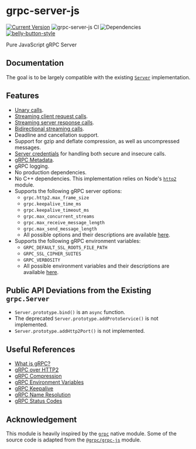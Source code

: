 # grpc-server-js

[![Current Version](https://img.shields.io/npm/v/grpc-server-js.svg)](https://www.npmjs.org/package/grpc-server-js)
![grpc-server-js CI](https://github.com/cjihrig/grpc-server-js/workflows/grpc-server-js%20CI/badge.svg)
![Dependencies](http://img.shields.io/david/cjihrig/grpc-server-js.svg)
[![belly-button-style](https://img.shields.io/badge/eslint-bellybutton-4B32C3.svg)](https://github.com/cjihrig/belly-button)

Pure JavaScript gRPC Server

## Documentation

The goal is to be largely compatible with the existing [`Server`](https://grpc.io/grpc/node/grpc.Server.html) implementation.

## Features

- [Unary calls](https://grpc.github.io/grpc/node/grpc-ServerUnaryCall.html).
- [Streaming client request calls](https://grpc.github.io/grpc/node/grpc-ServerReadableStream.html).
- [Streaming server response calls](https://grpc.github.io/grpc/node/grpc-ServerWritableStream.html).
- [Bidirectional streaming calls](https://grpc.github.io/grpc/node/grpc-ServerDuplexStream.html).
- Deadline and cancellation support.
- Support for gzip and deflate compression, as well as uncompressed messages.
- [Server credentials](https://grpc.github.io/grpc/node/grpc.ServerCredentials.html) for handling both secure and insecure calls.
- [gRPC Metadata](https://grpc.github.io/grpc/node/grpc.Metadata.html).
- gRPC logging.
- No production dependencies.
- No C++ dependencies. This implementation relies on Node's [`http2`](https://nodejs.org/api/http2.html) module.
- Supports the following gRPC server options:
  - `grpc.http2.max_frame_size`
  - `grpc.keepalive_time_ms`
  - `grpc.keepalive_timeout_ms`
  - `grpc.max_concurrent_streams`
  - `grpc.max_receive_message_length`
  - `grpc.max_send_message_length`
  - All possible options and their descriptions are available [here](https://github.com/grpc/grpc/blob/master/include/grpc/impl/codegen/grpc_types.h).
- Supports the following gRPC environment variables:
  - `GRPC_DEFAULT_SSL_ROOTS_FILE_PATH`
  - `GRPC_SSL_CIPHER_SUITES`
  - `GRPC_VERBOSITY`
  - All possible environment variables and their descriptions are available [here](https://github.com/grpc/grpc/blob/master/doc/environment_variables.md).

## Public API Deviations from the Existing `grpc.Server`

- `Server.prototype.bind()` is an `async` function.
- The deprecated `Server.prototype.addProtoService()` is not implemented.
- `Server.prototype.addHttp2Port()` is not implemented.

## Useful References

- [What is gRPC?](https://grpc.io/docs/guides/index.html)
- [gRPC over HTTP2](https://github.com/grpc/grpc/blob/master/doc/PROTOCOL-HTTP2.md)
- [gRPC Compression](https://github.com/grpc/grpc/blob/master/doc/compression.md)
- [gRPC Environment Variables](https://github.com/grpc/grpc/blob/master/doc/environment_variables.md)
- [gRPC Keepalive](https://github.com/grpc/grpc/blob/master/doc/keepalive.md)
- [gRPC Name Resolution](https://github.com/grpc/grpc/blob/master/doc/naming.md)
- [gRPC Status Codes](https://github.com/grpc/grpc/blob/master/doc/statuscodes.md)

## Acknowledgement

This module is heavily inspired by the [`grpc`](https://www.npmjs.com/package/grpc) native module. Some of the source code is adapted from the [`@grpc/grpc-js`](https://www.npmjs.com/package/@grpc/grpc-js) module.
